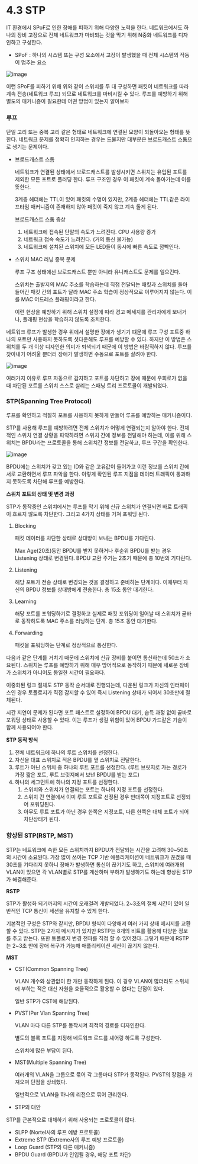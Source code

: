 # 4.3 STP

IT 환경에서 SPoF로 인한 장애를 피하기 위해 다양한 노력을 한다. 네트워크에서도 하나의 장비 고장으로 전체 네트워크가 마비되는 것을 막기 위해 N중화 네트워크를 디자인하고 구성한다.

* SPoF : 하나의 시스템 또는 구성 요소에서 고장이 발생했을 때 전체 시스템의 작동이 멈추는 요소

![image](https://github.com/Deep-Dive-Study/network-for-engineer/assets/85796588/0321f845-27f9-46db-91f8-c7dbce827bdf)

이런 SPoF를 피하기 위해 위와 같이 스위치를 두 대 구성하면 패킷이 네트워크를 따라 계속 전송(네트워크 루프) 되므로 네트워크를 마비시킬 수 있다. 루프를 예방하기 위해 별도의 매커니즘이 필요한데 어떤 방법이 있는지 알아보자

### 루프

단일 고리 또는 중복 고리 같은 형태로 네트워크에 연결된 모양이 되돌아오는 형태를 뜻한다. 네트워크 문제를 정확히 인지하는 경우는 드물지만 대부분은 브로드캐스트 스톰으로 생기는 문제이다.

- 브로드캐스트 스톰
    
    네트워크가 연결된 상태에서 브로드캐스트를 발생시키면 스위치는 유입된 포트를 제외한 모든 포트로 플러딩 한다. 루프 구조인 경우 이 패킷이 계속 돌아가는데 이를 뜻한다.
    
    3계층 헤더에는 TTL이 있어 패킷의 수명이 있지만, 2계층 헤더에는 TTL같은 라이프타임 매커니즘이 존재하지 않아 패킷이 죽지 않고 계속 돌게 된다. 
    
    브로드캐스트 스톰 증상
    
    1. 네트워크에 접속된 단말의 속도가 느려진다. CPU 사용량 증가
    2. 네트워크 접속 속도가 느려진다. (거의 통신 불가능)
    3. 네트워크에 설치된 스위치에 모든 LED들이 동시에 빠른 속도로 깜빡인다.

- 스위치 MAC 러닝 중복 문제
    
    루프 구조 상태에선 브로드캐스트 뿐만 아니라 유니캐스트도 문제를 일으킨다.
    
    스위치는 출발지의 MAC 주소를 학습하는데 직접 전달되는 패킷과 스위치를 돌아 들어간 패킷 간의 포트가 달라 MAC 주소 학습이 정상적으로 이루어지지 않는다.  이를 MAC 어드레스 플래핑이라고 한다.
    
    이런 현상을 예방하기 위해 스위치 설정에 따라 경고 메세지를 관리자에게 보내거나, 플래핑 현상을 학습하지 않도록 조치한다.
    

네트워크 루프가 발생한 경우 위에서 설명한 장애가 생기기 떄문에 루프 구성 포트중 하나의 포트만 사용하지 못하도록 셧다운해도 루프를 예방할 수 있다. 하지만 이 방법은 스위치를 두 개 이상 디자인한 의미가 퇴색되기 때문에 이 방법은 바람직하지 않다. 루프를 찾아내기 어려울 뿐더러 장애가 발생하면 수동으로 포트를 살려야 한다.

![image](https://github.com/Deep-Dive-Study/network-for-engineer/assets/85796588/3bf4290d-9700-4194-aa62-83376562bac5)

여러가지 이유로  루프 자동으로 감지하고 포트를 차단하고 장애 때문에 우회로가 없을 때 차단된 포트를 스위치 스스로 살리는 스패닝 트리 프로토콜이 개발되었다.

### STP(Spanning Tree Protocol)

루프를 확인하고 적절히 포트를 사용하지 못하게 만들어 루프를 예방하는 매커니즘이다.

STP를 사용해 루프를 예방하려면 전체 스위치가 어떻게 연결되는지 알아야 한다.  전체적인 스위치 연결 상황을 파악하려면 스위치 간에 정보를 전달해야 하는데, 이를 위해 스위치는 BPDU라는 프로토콜을 통해 스위치간 정보를 전달하고, 루프 구간을 확인한다.

![image](https://github.com/Deep-Dive-Study/network-for-engineer/assets/85796588/cdbc80eb-60c4-4631-8c39-161b82bf85ba)

BPDU에는 스위치가 갖고 있는 ID와 같은 고유값이 들어가고 이런 정보를 스위치 간에 서로 교환하면서 루프 파악을 한다.  이렇게 확인된 루프 지점을 데이터 트래픽이 통과하지 못하도록 차단해 루프를 예방한다.

**스위치 포트의 상태 및 변경 과정**

STP가 동작중인 스위치에서는 루프를 막기 위해 신규 스위치가 연결되면 바로 트래픽이 흐르지 않도록 차단한다. 그리고 4가지 상태를 거쳐 포워딩 된다.

1. Blocking
    
    패킷 데이터를 차단한 상태로 상대방이 보내는 BPDU를 기다린다.
    
    Max Age(20초)동안 BPDU를 받지 못하거나 후순위 BPDU를 받는 경우 Listening 상태로 변경된다. BPDU 교환 주기는 2초기 때문에 총 10번의 기다린다.
    
2. Listening
    
    해당 포트가 전송 상태로 변경되는 것을 결정하고 준비하는 단계이다.  이때부터 자신의 BPDU 정보를 상대방에게 전송한다. 총 15초 동안 대기한다.
    
3. Learning
    
    해당 포트를 포워딩하기로 결정하고 실제로 패킷 포워딩이 일어날 때 스위치가 곧바로 동작하도록 MAC 주소를 러닝하는 단계. 총 15초 동안 대기한다.
    
4. Forwarding
    
    패킷을 포워딩하는 단계로 정상적으로 통신한다.
    

다음과 같은 단계를 거치기 때문에 스위치에 신규 장비를 붙이면 통신하는데 50초가 소요된다.  스위치는 루프를 예방하기 위해 매우 방어적으로 동작하기 때문에 새로운 장비가 스위치가 아니어도 동일한 시간이 필요하다.

이중화된 링크 절체도 STP 동작 순서대로 진행되는데,  다운된 링크가 자신의 인터페이스인 경우 토폴로지가 직접 감지할 수 있어 즉시 Listening 상태가 되어서 30초만에 절체된다.

시간 지연이 문제가 된다면 포트 패스트로 설정하여 BPDU 대기, 습득 과정 없이 곧바로 포워딩 상태로 사용할 수 있다. 이는 루프가 생길 위험이 있어 BPDU 가드같은 기술이 함께 사용되어야 한다.

**STP 동작 방식**

1. 전체 네트워크에 하나의 루트 스위치를 선정한다.
2. 자신을 대표 스위치로 적은 BPDU를 옆 스위치로 전달한다.
3. 루트가 아닌 스위치 중 하나의 루트 포트를 선정한다. (루트 브릿지로 가는 경로가 가장 짧은 포트,  루트 브릿지에서 보낸 BPDU를 받는 포트)
4. 하나의 세그먼트에 하나의 지정 포트를 선정한다.
    1. 스위치와 스위치가 연결되는 포트는 하나의 지정 포트를 선정한다.
    2. 스위치 간 연결에서 이미 루트 포트로 선정된 경우 반대쪽이 지정포트로 선정되어 포워딩된다.
    3. 아무도 루트 포트가 아닌 경우 한쪽은 지정포트, 다른 한쪽은 대체 포트가 되어 차단상태가 된다.

### 향상된 STP(RSTP, MST)

STP는 네트워크에 속한 모든 스위치까지 BPDU가 전달되는 시간을 고려해 30~50초의 시간이 소요된다. 가장 많이 쓰이는 TCP 기반 애플리케이션이 네트워크가 끊겼을 때 30초를 기다리지 못하니 장애가 발생하면 통신이 끊기기도 하고, 스위치에 여러개의 VLAN이 있으면 각 VLAN별로 STP를 계산하며 부하가 발생하기도 하는데 향상된 STP가 해결해준다.

**RSTP**

STP가 활성화 되기까지의 시간이 오래걸려 개발되었다. 2~3초의 절체 시간이 있어 일반적인 TCP 통신이 세션을 유지할 수 있게 한다.

기본적인 구성은 STP와 같지만, BPDU 형식이 다양해져 여러 가지 상태 메시지를 교환할 수 있다. STP는 2가지 메시지가 있지만 RSTP는 8개의 비트를 활용해 다양한 정보를 주고 받는다. 또한 토폴로지 변경 전파를 직접 할 수 있어졌다. 그렇기 때문에 RSTP는 2~3초 만에 장애 복구가 가능해 애플리케이션 세션이 끊기지 않는다.

**MST**

- CST(Common Spanning Tree)
    
     VLAN 개수와 상관없이 한 개만 동작하게 된다. 이 경우 VLAN이 많더라도 스위치에 부하는 적은 대신 자원을 효율적으로 활용할 수 없다는 단점이 있다.
    
    일반 STP가 CST에 해당된다.
    
- PVST(Per Vlan Spanning Tree)
    
    VLAN 마다 다른 STP를 동작시켜 최적의 경로를 디자인한다.
    
    별도의 블록 포트를 지정해 네트워크 로드를 셰어링 하도록 구성한다.
    
    스위치에 많은 부담이 된다.
    
- MST(Multiple Spanning Tree)
    
    여러개의 VLAN을 그룹으로 묶어 각 그룹마다 STP가 동작된다. PVST의 장점을 가져오며 단점을 상쇄했다.
    
    일반적으로 VLAN을 하나의 리전으로 묶어 관리한다.
    

* STP의 대안

STP를 근본적으로 대체하기 위해 사용되는 프로토콜이 많다.

- SLPP (Nortel사의 루프 예방 프로토콜)
- Extreme STP (Extreme사의 루프 예방 프로토콜)
- Loop Guard (STP와 다른 매커니즘)
- BPDU Guard (BPDU가 인입될 경우, 해당 포트 차단)
